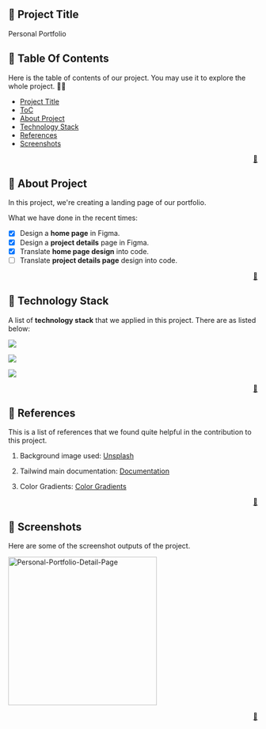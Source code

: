 <!-- START Project Title -->
## 📓 Project Title
Personal Portfolio
<!-- END Project Title -->

<!-- START Table Of Contents -->
## 📌 Table Of Contents
Here is the table of contents of our project. You may use it to explore the whole project. 🛴💨

- [Project Title](#-project-title)
- [ToC](#-table-of-contents)
- [About Project](#-about-project)
- [Technology Stack](#-technology-stack)
- [References](#-references)
- [Screenshots](#-screenshots)

<p align="right"><a href="#-project-title">🔼</a></p>
<!-- END Table Of Contents -->

<!-- START About Project -->
## 📢 About Project
In this project, we're creating a landing page of our portfolio.

What we have done in the recent times:
* [x] Design a **home page** in Figma.
* [x] Design a **project details** page in Figma.
* [x] Translate **home page design** into code.
* [ ] Translate **project details page** design into code.

<p align="right"><a href="#-project-title">🔼</a></p>
<!-- END About Project -->

<!-- START Technology Stack -->
## 🚀 Technology Stack
A list of **technology stack** that we applied in this project. There are as listed below:

<p align="left">
  <a href="https://skillicons.dev">
    <img src="https://skillicons.dev/icons?i=html,css,javascript" />
  </a>
</p>
<p align="left">
  <a href="https://skillicons.dev">
    <img src="https://skillicons.dev/icons?i=nextjs,sass" />
  </a>
</p>
<p align="left">
  <a href="https://skillicons.dev">
    <img src="https://skillicons.dev/icons?i=figma,vscode" />
  </a>
</p>

<p align="right"><a href="#-project-title">🔼</a></p>
<!-- END Technology Stack -->

<!-- START References -->
## 🔎 References
This is a list of references that we found quite helpful in the contribution to this project.
1. Background image used: [Unsplash](https://unsplash.com/s/photos/canyon)
   
2. Tailwind main documentation: [Documentation](https://tailwindcss.com/docs/installation)
    
3. Color Gradients: [Color Gradients](https://uigradients.com/)

<p align="right"><a href="#-project-title">🔼</a></p>
<!-- END References -->

<!-- START Screenshots -->
## 📸 Screenshots
Here are some of the screenshot outputs of the project.

<div align="left">
  <img width="300" alt="Personal-Portfolio-Detail-Page" src="https://user-images.githubusercontent.com/92319348/198881969-b5daec2b-8cb9-48cb-9709-b5755a735e09.png">
</div>

<p align="right"><a href="#-project-title">🔼</a></p>
<!-- END Screenshots -->



